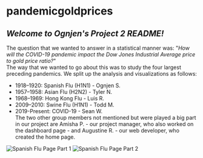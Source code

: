 # pandemicgoldprices
## ***Welcome to Ognjen's Project 2 README!***  
The question that we wanted to answer in a statistical manner was: "*How will the COVID-19 pandemic impact the Dow Jones Industrial Average price to gold price ratio?*"  
The way that we wanted to go about this was to study the four largest preceding pandemics. We split up the analysis and visualizations as follows:
- 1918–1920: Spanish Flu (H1N1) - Ognjen S.  
- 1957–1958: Asian Flu (H2N2) - Tyler N.  
- 1968–1969: Hong Kong Flu - Luis R.  
- 2009–2010: Swine Flu (H1N1) - Todd M.  
- 2019-Present: COVID-19 - Sean W.  
The two other group members not mentioned but were played a big part in our project are Amisha P. - our project manager, who also worked on the dashboard page - and Augustine R. - our web developer, who created the home page.  

![Spanish Flu Page Part 1](https://github.com/ognjenstrbanovic/pandemicgoldprices/blob/master/Ognjen%20Strbanovic/Spanish%20Flu%20Page%201:2.jpg?raw=true)
![Spanish Flu Page Part 2](https://github.com/ognjenstrbanovic/pandemicgoldprices/blob/master/Ognjen%20Strbanovic/Spanish%20Flu%20Page%202:2.jpg?raw=true)
